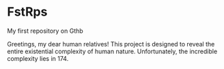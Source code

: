 # FstRps
My first repository on Gthb

Greetings, my dear human relatives! This project is designed to reveal the entire existential complexity of human nature. 
Unfortunately, the incredible complexity lies in 174.
